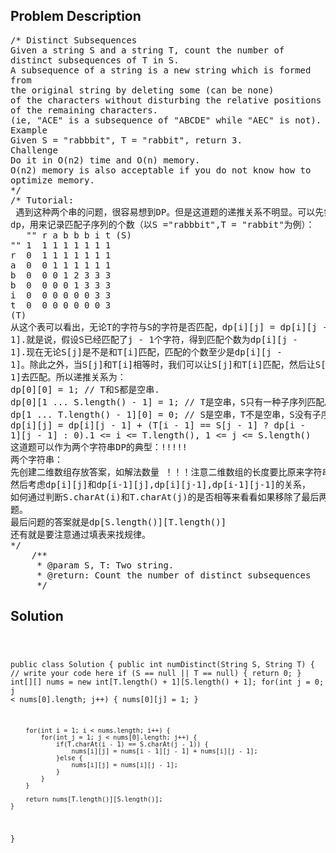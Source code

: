 <!--
<style>
  body { font-family: Arial, sans-serif; }
  .container { max-width: 100%; margin: 0 auto; padding: 10px; }
  .comment-block { max-width: 30%; background-color: #f9f9f9; padding: 10px; border-left: 5px solid #ccc; overflow-wrap: break-word; white-space: pre-wrap; }
  .code-block { background-color: #f4f4f4; padding: 10px; border: 1px solid #ddd; overflow-wrap: break-word; white-space: pre-wrap; }
</style>
-->

<div class='container'>
<h2>Problem Description</h2>
<div class='comment-block'>
<pre>
/* Distinct Subsequences
Given a string S and a string T, count the number of
distinct subsequences of T in S.
A subsequence of a string is a new string which is formed
from
the original string by deleting some (can be none)
of the characters without disturbing the relative positions
of the remaining characters.
(ie, "ACE" is a subsequence of "ABCDE" while "AEC" is not).
Example
Given S = "rabbbit", T = "rabbit", return 3.
Challenge
Do it in O(n2) time and O(n) memory.
O(n2) memory is also acceptable if you do not know how to
optimize memory.
*/
/* Tutorial:
 遇到这种两个串的问题，很容易想到DP。但是这道题的递推关系不明显。可以先尝试做一个二维的表int[][]
dp，用来记录匹配子序列的个数（以S ="rabbbit",T = "rabbit"为例）：
   "" r a b b b i t (S)
"" 1  1 1 1 1 1 1 1
r  0  1 1 1 1 1 1 1
a  0  0 1 1 1 1 1 1
b  0  0 0 1 2 3 3 3
b  0  0 0 0 1 3 3 3
i  0  0 0 0 0 0 3 3
t  0  0 0 0 0 0 0 3
(T)
从这个表可以看出，无论T的字符与S的字符是否匹配，dp[i][j] = dp[i][j -
1].就是说，假设S已经匹配了j - 1个字符，得到匹配个数为dp[i][j -
1].现在无论S[j]是不是和T[i]匹配，匹配的个数至少是dp[i][j -
1]。除此之外，当S[j]和T[i]相等时，我们可以让S[j]和T[i]匹配，然后让S[j - 1]和T[i -
1]去匹配。所以递推关系为：
dp[0][0] = 1; // T和S都是空串.
dp[0][1 ... S.length() - 1] = 1; // T是空串，S只有一种子序列匹配。
dp[1 ... T.length() - 1][0] = 0; // S是空串，T不是空串，S没有子序列匹配。
dp[i][j] = dp[i][j - 1] + (T[i - 1] == S[j - 1] ? dp[i -
1][j - 1] : 0).1 <= i <= T.length(), 1 <= j <= S.length()
这道题可以作为两个字符串DP的典型：!!!!!
两个字符串：
先创建二维数组存放答案，如解法数量 ！！！注意二维数组的长度要比原来字符串长度+1，因为要考虑第一个位置是空字符串。
然后考虑dp[i][j]和dp[i-1][j],dp[i][j-1],dp[i-1][j-1]的关系，
如何通过判断S.charAt(i)和T.charAt(j)的是否相等来看看如果移除了最后两个字符，能不能把问题转化到子问
题。
最后问题的答案就是dp[S.length()][T.length()]
还有就是要注意通过填表来找规律。
*/
    /**
     * @param S, T: Two string.
     * @return: Count the number of distinct subsequences
     */
</pre>
</div>

<h2>Solution</h2>
<div class='code-block'>
<pre><code class='language-java'>



public class Solution {
    public int numDistinct(String S, String T) {
        // write your code here
        if (S == null || T == null) {
            return 0;
        }
        int[][] nums = new int[T.length() + 1][S.length() + 1];
        for(int j = 0; j < nums[0].length; j++) {
            nums[0][j] = 1;
        }
        
        for(int i = 1; i < nums.length; i++) {
            for(int j = 1; j < nums[0].length; j++) {
                if(T.charAt(i - 1) == S.charAt(j - 1)) {
                    nums[i][j] = nums[i - 1][j - 1] + nums[i][j - 1];
                }else {
                    nums[i][j] = nums[i][j - 1];
                }
            }
        }
        
        return nums[T.length()][S.length()];
    }
}</code></pre>
</div>
</div>
